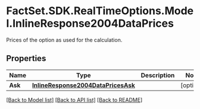 # FactSet.SDK.RealTimeOptions.Model.InlineResponse2004DataPrices
Prices of the option as used for the calculation.

## Properties

Name | Type | Description | Notes
------------ | ------------- | ------------- | -------------
**Ask** | [**InlineResponse2004DataPricesAsk**](InlineResponse2004DataPricesAsk.md) |  | [optional] 

[[Back to Model list]](../README.md#documentation-for-models) [[Back to API list]](../README.md#documentation-for-api-endpoints) [[Back to README]](../README.md)

